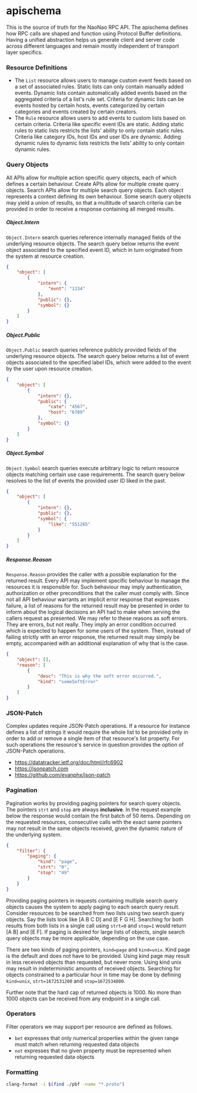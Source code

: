 # apischema

This is the source of truth for the NaoNao RPC API. The apischema defines how
RPC calls are shaped and function using Protocol Buffer definitions. Having a
unified abstraction helps us generate client and server code across different
languages and remain mostly independent of transport layer specifics.



### Resource Definitions

* The `List` resource allows users to manage custom event feeds based on a set
  of associated rules. Static lists can only contain manually added events.
  Dynamic lists contain automatically added events based on the aggregated
  criteria of a list's rule set. Criteria for dynamic lists can be events hosted
  by certain hosts, events categorized by certain categories and events created
  by certain creators.
* The `Rule` resource allows users to add events to custom lists based on
  certain criteria. Criteria like specific event IDs are static. Adding static
  rules to static lists restricts the lists' ability to only contain static
  rules. Criteria like category IDs, host IDs and user IDs are dynamic. Adding
  dynamic rules to dynamic lists restricts the lists' ability to only contain
  dynamic rules.



### Query Objects

All APIs allow for multiple action specific query objects, each of which defines
a certain behaviour. Create APIs allow for multiple create query objects. Search
APIs allow for multiple search query objects. Each object represents a context
defining its own behaviour. Some search query objects may yield a union of
results, so that a multitude of search criteria can be provided in order to
receive a response containing all merged results.



##### Object.Intern

`Object.Intern` search queries reference internally managed fields of the
underlying resource objects. The search query below returns the event object
associated to the specified event ID, which in turn originated from the system
at resource creation.

```json
{
    "object": [
        {
            "intern": {
                "evnt": "1234"
            },
            "public": {},
            "symbol": {}
        }
    ]
}
```



##### Object.Public

`Object.Public` search queries reference publicly provided fields of the
underlying resource objects. The search query below returns a list of event
objects associated to the specified label IDs, which were added to the event by
the user upon resource creation.

```json
{
    "object": [
        {
            "intern": {},
            "public": {
                "cate": "4567",
                "host": "6789"
            },
            "symbol": {}
        }
    ]
}
```



##### Object.Symbol

`Object.Symbol` search queries execute arbitrary logic to return resource
objects matching certain use case requirements. The search query below resolves
to the list of events the provided user ID liked in the past.

```json
{
    "object": [
        {
            "intern": {},
            "public": {},
            "symbol": {
                "like": "551265"
            }
        }
    ]
}
```



##### Response.Reason

`Response.Reason` provides the caller with a possible explanation for the
returned result. Every API may implement specific behaviour to manage the
resources it is responsible for. Such behaviour may imply authentication,
authorization or other preconditions that the caller must comply with. Since not
all API behaviour warrants an implicit error response that expresses failure, a
list of reasons for the returned result may be presented in order to inform
about the logical decisions an API had to make when serving the callers request
as presented. We may refer to these reasons as soft errors. They are errors, but
not really. They imply an error condition occurred which is expected to happen
for some users of the system. Then, instead of failing strictly with an error
response, the returned result may simply be empty, accompanied with an
additional explanation of why that is the case.

```json
{
    "object": [],
    "reason": [
        {
            "desc": "This is why the soft error occurred.",
            "kind": "someSoftError"
        }
    ]
}
```



### JSON-Patch

Complex updates require JSON-Patch operations. If a resource for instance
defines a list of strings it would require the whole list to be provided only in
order to add or remove a single item of that resource's list property. For such
operations the resource's service in question provides the option of JSON-Patch
operations.

- https://datatracker.ietf.org/doc/html/rfc6902
- https://jsonpatch.com
- https://github.com/evanphx/json-patch



### Pagination

Pagination works by providing paging pointers for search query objects. The
pointers  `strt` and `stop` are always **inclusive**. In the request example
below the response would contain the first batch of 50 items. Depending on the
requested resources, consecutive calls with the exact same pointers may not
result in the same objects received, given the dynamic nature of the underlying
system.

```json
{
    "filter": {
        "paging": {
            "kind": "page",
            "strt": "0",
            "stop": "49"
        }
    }
}
```

Providing paging pointers in requests containing multiple search query objects
causes the system to apply paging to each search query result. Consider
resources to be searched from two lists using two search query objects. Say the
lists look like [A B C D] and [E F G H]. Searching for both results from both
lists in a single call using `strt=0` and `stop=1` would return [A B] and [E F].
If paging is desired for large lists of objects, single search query objects may
be more applicable, depending on the use case.

There are two kinds of paging pointers, `kind=page` and `kind=unix`. Kind page
is the default and does not have to be provided. Using kind page may result in
less received objects than requested, but never more. Using kind unix may result
in indeterministic amounts of received objects. Searching for objects
constrained to a particular hour in time may be done by defining `kind=unix`,
`strt=1672531200` and `stop=1672534800`.

Further note that the hard cap of returned objects is 1000. No more than 1000
objects can be received from any endpoint in a single call.



### Operators

Filter operators we may support per resource are defined as follows.

- `bet` expresses that only numerical properties within the given range must
  match when returning requested data objects
- `not` expresses that no given property must be represented when returning
  requested data objects



### Formatting

```bash
clang-format -i $(find ./pbf -name "*.proto")
```
